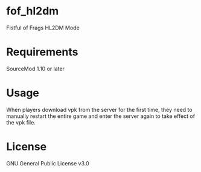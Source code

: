 # fof_hl2dm
Fistful of Frags HL2DM Mode

# Requirements
SourceMod 1.10 or later

# Usage
When players download vpk from the server for the first time, they need to manually restart the entire game and enter the server again to take effect of the vpk file.

# License
GNU General Public License v3.0
